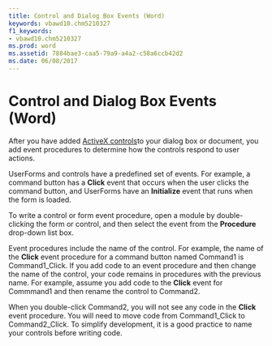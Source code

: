 ```yaml
---
title: Control and Dialog Box Events (Word)
keywords: vbawd10.chm5210327
f1_keywords:
- vbawd10.chm5210327
ms.prod: word
ms.assetid: 7884bae3-caa5-79a9-a4a2-c58a6ccb42d2
ms.date: 06/08/2017
---
```



# Control and Dialog Box Events (Word)

After you have added  [ActiveX controls](http://msdn.microsoft.com/library/befa20c2-c4e7-1a53-7740-248885691710%28Office.15%29.aspx)to your dialog box or document, you add event procedures to determine how the controls respond to user actions.

UserForms and controls have a predefined set of events. For example, a command button has a **Click** event that occurs when the user clicks the command button, and UserForms have an **Initialize** event that runs when the form is loaded.

To write a control or form event procedure, open a module by double-clicking the form or control, and then select the event from the **Procedure** drop-down list box.

Event procedures include the name of the control. For example, the name of the **Click** event procedure for a command button named Command1 is Command1_Click.
If you add code to an event procedure and then change the name of the control, your code remains in procedures with the previous name.
For example, assume you add code to the **Click** event for Commmand1 and then rename the control to Command2. 

When you double-click Command2, you will not see any code in the **Click** event procedure. You will need to move code from Command1_Click to Command2_Click.
To simplify development, it is a good practice to name your controls before writing code.

